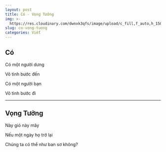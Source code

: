 ```yaml
---
layout: post
title: Có - Vọng Tưởng
img: >-
  https://res.cloudinary.com/dwnxk3qfs/image/upload/c_fill,f_auto,h_150,q_auto,w_150/v1577959755/swmel0n_iop12f.jpg
slug: co-vong-tuong
categories: Viết
---
```

## Có

Có một người dưng

Vô tình bước đến

Có một người bạn

Vô tình bước đi

- - -

## Vọng Tưởng

Này gió này mây

Nếu một ngày họ trở lại

Chúng ta có thể như ban sơ không?
